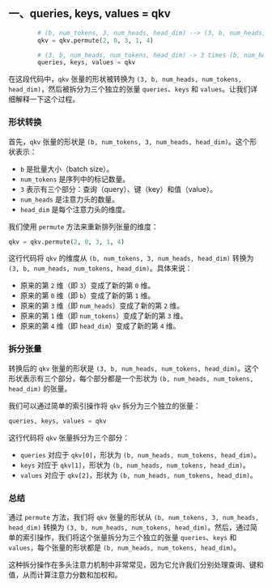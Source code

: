 
## 一、queries, keys, values = qkv
```python
        # (b, num_tokens, 3, num_heads, head_dim) --> (3, b, num_heads, num_tokens, head_dim)
        qkv = qkv.permute(2, 0, 3, 1, 4)

        # (3, b, num_heads, num_tokens, head_dim) -> 3 times (b, num_heads, num_tokens, head_dim)
        queries, keys, values = qkv

```
在这段代码中，`qkv` 张量的形状被转换为 `(3, b, num_heads, num_tokens, head_dim)`，然后被拆分为三个独立的张量 `queries`、`keys` 和 `values`。让我们详细解释一下这个过程。

### 形状转换

首先，`qkv` 张量的形状是 `(b, num_tokens, 3, num_heads, head_dim)`。这个形状表示：
- `b` 是批量大小（batch size）。
- `num_tokens` 是序列中的标记数量。
- `3` 表示有三个部分：查询（query）、键（key）和值（value）。
- `num_heads` 是注意力头的数量。
- `head_dim` 是每个注意力头的维度。

我们使用 `permute` 方法来重新排列张量的维度：

```python
qkv = qkv.permute(2, 0, 3, 1, 4)
```

这行代码将 `qkv` 的维度从 `(b, num_tokens, 3, num_heads, head_dim)` 转换为 `(3, b, num_heads, num_tokens, head_dim)`。具体来说：
- 原来的第 `2` 维（即 `3`）变成了新的第 `0` 维。
- 原来的第 `0` 维（即 `b`）变成了新的第 `1` 维。
- 原来的第 `3` 维（即 `num_heads`）变成了新的第 `2` 维。
- 原来的第 `1` 维（即 `num_tokens`）变成了新的第 `3` 维。
- 原来的第 `4` 维（即 `head_dim`）变成了新的第 `4` 维。

### 拆分张量

转换后的 `qkv` 张量的形状是 `(3, b, num_heads, num_tokens, head_dim)`。这个形状表示有三个部分，每个部分都是一个形状为 `(b, num_heads, num_tokens, head_dim)` 的张量。

我们可以通过简单的索引操作将 `qkv` 拆分为三个独立的张量：

```python
queries, keys, values = qkv
```

这行代码将 `qkv` 张量拆分为三个部分：
- `queries` 对应于 `qkv[0]`，形状为 `(b, num_heads, num_tokens, head_dim)`。
- `keys` 对应于 `qkv[1]`，形状为 `(b, num_heads, num_tokens, head_dim)`。
- `values` 对应于 `qkv[2]`，形状为 `(b, num_heads, num_tokens, head_dim)`。

### 总结

通过 `permute` 方法，我们将 `qkv` 张量的形状从 `(b, num_tokens, 3, num_heads, head_dim)` 转换为 `(3, b, num_heads, num_tokens, head_dim)`。然后，通过简单的索引操作，我们将这个张量拆分为三个独立的张量 `queries`、`keys` 和 `values`，每个张量的形状都是 `(b, num_heads, num_tokens, head_dim)`。

这种拆分操作在多头注意力机制中非常常见，因为它允许我们分别处理查询、键和值，从而计算注意力分数和加权和。